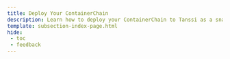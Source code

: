 ```yaml
---
title: Deploy Your ContainerChain
description: Learn how to deploy your ContainerChain to Tanssi as a snap Appchain for short-term testing or as a dedicated Appchain for long-term testing.
template: subsection-index-page.html
hide:
 - toc
 - feedback
---
```

